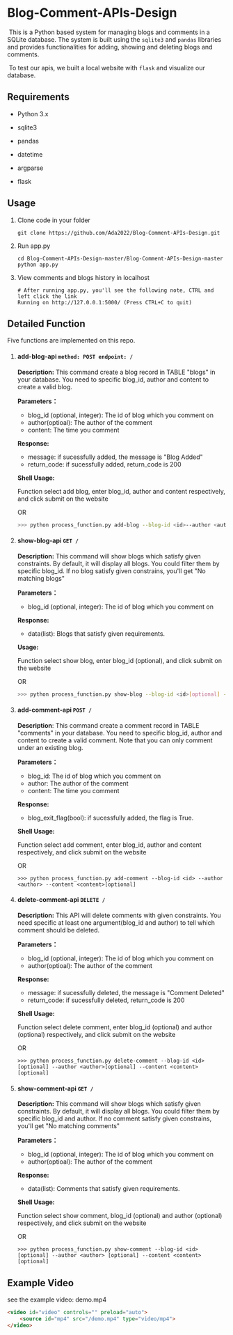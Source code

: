 # Blog-Comment-APIs-Design

​        This is a Python based system for managing blogs and comments in a SQLite database. The system is built using the `sqlite3` and `pandas` libraries and provides functionalities for adding, showing and deleting blogs and comments. 

​        To test our apis, we built a local website with `flask` and visualize our database.

## Requirements

- Python 3.x

- sqlite3

- pandas

- datetime

- argparse

- flask

## Usage

1. Clone code in your folder
   
   ```shell
   git clone https://github.com/Ada2022/Blog-Comment-APIs-Design.git
   ```

2. Run app.py
   
   ```shell
   cd Blog-Comment-APIs-Design-master/Blog-Comment-APIs-Design-master
   python app.py
   ```

3. View comments and blogs history in localhost
   
   ```shell
   # After running app.py, you'll see the following note, CTRL and left click the link 
   Running on http://127.0.0.1:5000/ (Press CTRL+C to quit)
   ```

## Detailed Function

Five functions are implemented on this repo.

1. #### add-blog-api     `method: POST endpoint: /`
   
   **Description:** This command create a blog record in TABLE "blogs" in your database. You need to specific blog_id, author and content to create a valid blog.
   
   **Parameters：**
   
   * blog_id (optional, integer): The id of blog which you comment on
   * author(optioal): The author of the comment
   * content: The time you comment 
   
   **Response:** 
   
   * message: if sucessfully added, the message is "Blog Added" 
   * return_code: if sucessfully added, return_code is 200
   
   **Shell Usage:**
   
   Function select add blog, enter blog_id, author and content respectively, and click submit on the website
   
   OR
   
   ```bash
   >>> python process_function.py add-blog --blog-id <id>--author <author> --content <content>
   ```

2. #### show-blog-api     `GET /`
   
   **Description:** This command will show blogs which satisfy given constraints. By default, it will display all blogs. You could filter them by specific blog_id. If no blog satisfy given constrains, you'll get "No matching blogs"
   
   **Parameters：**
   
   * blog_id (optional, integer): The id of blog which you comment on
   
   **Response:** 
   
   * data(list): Blogs that satisfy given requirements. 
   
   **Usage:**
   
   Function select show blog, enter blog_id (optional), and click submit on the website
   
   OR
   
   ```bash
   >>> python process_function.py show-blog --blog-id <id>[optional] --author <author>[optional] --content <content>[optional]
   ```

3. #### add-comment-api    `POST /`
   
   **Description**: This command create a comment record in TABLE "comments" in your database. You need to specific blog_id, author and content to create a valid comment. Note that you can only comment under an existing blog. 
   
   **Parameters：**
   
   * blog_id: The id of blog which you comment on
   * author: The author of the comment
   * content: The time you comment 
   
   **Response:** 
   
   * blog_exit_flag(bool): if sucessfully added, the flag is True.
   
   **Shell Usage:**
   
   Function select add comment, enter blog_id, author and content respectively, and click submit on the website
   
   OR
   
   ```shell
   >>> python process_function.py add-comment --blog-id <id> --author <author> --content <content>[optional]
   ```

4. #### delete-comment-api    `DELETE /`
   
   **Description:** This API will delete comments with given constraints. You need specific at least one argument(blog_id and author) to tell which comment should be deleted.
   
   **Parameters：**
   
   * blog_id (optional, integer): The id of blog which you comment on
   * author(optioal): The author of the comment 
   
   **Response:** 
   
   * message: if sucessfully deleted, the message is "Comment Deleted" 
   * return_code: if sucessfully deleted, return_code is 200
   
   **Shell Usage:**
   
   Function select delete comment, enter blog_id (optional) and author (optional) respectively, and click submit on the website
   
   OR
   
   ```shell
   >>> python process_function.py delete-comment --blog-id <id>[optional] --author <author>[optional] --content <content>[optional]
   ```

5. #### show-comment-api     `GET /`
   
   **Description:** This command will show blogs which satisfy given constraints. By default, it will display all blogs. You could filter them by specific blog_id and author.  If no comment satisfy given constrains, you'll get "No matching comments"
   
   **Parameters：**
   
   * blog_id (optional, integer): The id of blog which you comment on
   * author(optioal): The author of the comment
   
   **Response:** 
   
   * data(list): Comments that satisfy given requirements. 
   
   **Shell Usage:**
   
   Function select show comment, blog_id (optional) and author (optional) respectively, and click submit on the website
   
   OR
   
   ```shell
   >>> python process_function.py show-comment --blog-id <id>[optional] --author <author> [optional] --content <content>[optional]
   ```

## Example Video

see the example video: demo.mp4

```html
<video id="video" controls="" preload="auto">
    <source id="mp4" src="/demo.mp4" type="video/mp4">
</video>
```